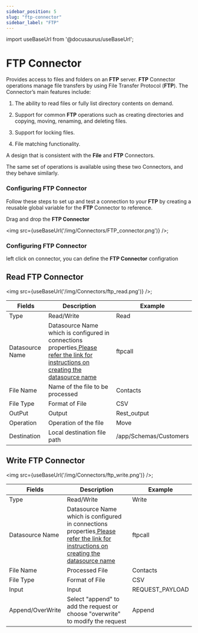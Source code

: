 ```yaml
---
sidebar_position: 5
slug: "ftp-connector"
sidebar_label: "FTP"
---
```


import useBaseUrl from '@docusaurus/useBaseUrl';

# FTP Connector


Provides access to files and folders on an **FTP** server. **FTP** Connector operations manage file transfers by using File Transfer Protocol (**FTP**). The Connector’s main features include:

1) The ability to read files or fully list directory contents on demand.

2) Support for common ****FTP**** operations such as creating directories and copying, moving, renaming, and deleting files.

3) Support for locking files.

4) File matching functionality.

A design that is consistent with the **File** and ****FTP**** Connectors.

The same set of operations is available using these two Connectors, and they behave similarly.

### Configuring FTP Connector

Follow these steps to set up and test a connection to your **FTP**  by creating a reusable global variable for the **FTP** Connector to reference.

Drag and drop the **FTP Connector**

<img src={useBaseUrl('/img/Connectors/FTP_connector.png')} />;

### Configuring FTP Connector
left click on connector, you can define the **FTP Connector** configration

## Read FTP Connector

<img src={useBaseUrl('/img/Connectors/ftp_read.png')} />;

<table>
<thead>
<tr>
<th>Fields</th>
<th>Description</th>
<th>Example</th>
</tr>
</thead>
<tbody>
<tr>
<td>Type</td>
<td>Read/Write</td>
<td>Read</td>
</tr>
<tr>
<td>Datasource Name</td>
<td>Datasource Name which is configured in connections properties<a href="/Core Development/Property Config/Connection Properties/ftp-properties"target="_blank"> Please refer the link for instructions on creating the datasource name</a></td>
<td>ftpcall</td>
</tr>
<tr>
<td>File Name</td>
<td>Name of the file to be processed</td>
<td>Contacts</td>
</tr>
<tr>
<td>File Type</td>
<td>Format of File</td>
<td>CSV</td>
</tr>
<tr>
<td>OutPut</td>
<td>Output</td>
<td>Rest_output</td>
</tr>
<tr>
<td>Operation</td>
<td>Operation of the file</td>
<td>Move</td>
</tr>
<tr>
<td>Destination</td>
<td>Local destination file path</td>
<td>/app/Schemas/Customers</td>
</tr>
</tbody>
</table>

## Write FTP Connector

<img src={useBaseUrl('/img/Connectors/ftp_write.png')} />;


<table>
<thead>
<tr>
<th>Fields</th>
<th>Description</th>
<th>Example</th>
</tr>
</thead>
<tbody>
<tr>
<td>Type</td>
<td>Read/Write</td>
<td>Write</td>
</tr>
<tr>
<td>Datasource Name</td>
<td>Datasource Name which is configured in connections properties<a href="/Core Development/Property Config/Connection Properties/ftp-properties"target="_blank"> Please refer the link for instructions on creating the datasource name</a></td>
<td>ftpcall</td>
</tr>
<tr>
<td>File Name</td>
<td>Processed File</td>
<td>Contacts</td>
</tr>
<tr>
<td>File Type</td>
<td>Format of File</td>
<td>CSV</td>
</tr>
<tr>
<td>Input</td>
<td>Input</td>
<td>REQUEST_PAYLOAD</td>
</tr>
<tr>
<td>Append/OverWrite</td>
<td>Select "append" to add the request or choose "overwrite" to modify the request</td>
<td>Append</td>
</tr>
</tbody>
</table>